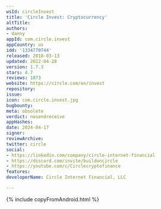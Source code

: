 ```yaml
---
wsId: circleInvest
title: 'Circle Invest: Cryptocurrency'
altTitle: 
authors:
- danny
appId: com.circle.invest
appCountry: us
idd: '1334770744'
released: 2018-03-13
updated: 2022-04-28
version: 1.7.3
stars: 4.7
reviews: 1873
website: https://circle.com/en/invest
repository: 
issue: 
icon: com.circle.invest.jpg
bugbounty: 
meta: obsolete
verdict: nosendreceive
appHashes: 
date: 2024-04-17
signer: 
reviewArchive: 
twitter: circle
social:
- https://linkedin.com/company/circle-internet-financial
- https://discord.com/invite/buildoncircle
- https://youtube.com/c/Circlecryptofinance
features: 
developerName: Circle Internet Financial, LLC

---
```


{% include copyFromAndroid.html %}